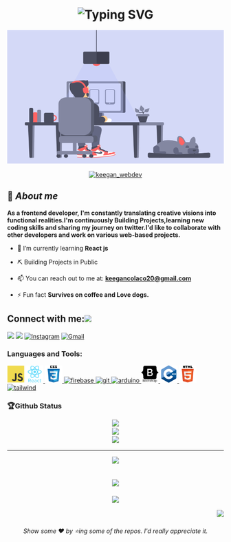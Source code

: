 <h1 align="center">
<img src="https://readme-typing-svg.demolab.com?font=&weight=500&size=32&pause=1000&color=D61355&center=true&width=800&lines=Hey👋 %3CDevelopers%2F%3E+I+am+Keegan+Colaco;Frontend+Developer👨‍💻;An a Curious+Learner😉" alt="Typing SVG" /></a>
</h1>

<div align="center">
<img src="https://github.com/Keegan-20/Keegan-20/blob/main/developer.gif" alt="logo" height="310" width="1100">
</div>


<p align="center"> <a href="https://twitter.com/keegan_webdev" target="blank"><img src="https://img.shields.io/twitter/follow/keegan_webdev?logo=twitter&style=for-the-badge" alt="keegan_webdev" /></a> </p>


## 🚀 *About me*
**As a frontend developer, I'm constantly translating creative visions into functional realities.I'm continuously Building Projects,learning new coding skills and sharing my journey on twitter.I'd like to collaborate with other developers and work on various web-based projects.**
- 🌱 I’m currently learning **React js**
- ⛏️ Building Projects in Public

- 📫 You can reach out to me at: **keegancolaco20@gmail.com**

- ⚡ Fun fact **Survives on coffee and Love dogs.**

## Connect with me:<img src="https://github.com/TheDudeThatCode/TheDudeThatCode/blob/master/Assets/Handshake.gif" height="32px">

[<img src="https://img.shields.io/badge/twitter-white.svg?&style=for-the-badge&logo=twitter&logoColor=%3A2F2F">](https://twitter.com/keegan_webdev)
[<img src="https://img.shields.io/badge/linkedin-%230077B5.svg?&style=for-the-badge&logo=linkedin&logoColor=white">](https://linkedin.com/in/keegan-colaco-761363169)
[<img alt="Instagram" src="https://img.shields.io/badge/Instagram-E4405F?style=for-the-badge&logo=instagram&logoColor=white" />]("https://instagram.com/the_animator_20)
[<img alt="Gmail" src="https://img.shields.io/badge/Gmail-D14836?style=for-the-badge&logo=gmail&logoColor=white" />](mailto:keegancolaco20@gmail.com)



<div>
<h3 align="left">Languages and Tools:</h3>
<p align="left"><img src="https://raw.githubusercontent.com/devicons/devicon/master/icons/javascript/javascript-original.svg" alt="javascript" width="40" height="40"/> </a> <a href="https://developer.mozilla.org/en-US/docs/Web/JavaScript" target="_blank" rel="noreferrer"> <img src="https://raw.githubusercontent.com/devicons/devicon/master/icons/react/react-original-wordmark.svg" alt="react" width="40" height="40"/> </a> <a href="https://www.w3schools.com/css/" target="_blank" rel="noreferrer"> <img src="https://raw.githubusercontent.com/devicons/devicon/master/icons/css3/css3-original-wordmark.svg" alt="css3" width="40" height="40"/> </a> <a href="https://www.arduino.cc/" target="_blank" rel="noreferrer"> <a href="https://firebase.google.com/" target="_blank" rel="noreferrer"> <img src="https://www.vectorlogo.zone/logos/firebase/firebase-icon.svg" alt="firebase" width="40" height="40"/>
<a href="https://git-scm.com/" target="_blank" rel="noreferrer"> <img src="https://www.vectorlogo.zone/logos/git-scm/git-scm-icon.svg" alt="git" width="40" height="40"/> </a> <a href="https://www.w3.org/html/" target="_blank" rel="noreferrer"><img src="https://cdn.worldvectorlogo.com/logos/arduino-1.svg" alt="arduino" width="40" height="40"/> </a> <a href="https://getbootstrap.com" target="_blank" rel="noreferrer"> <img src="https://raw.githubusercontent.com/devicons/devicon/master/icons/bootstrap/bootstrap-plain-wordmark.svg" alt="bootstrap" width="40" height="40"/> </a> <a href="https://www.w3schools.com/cpp/" target="_blank" rel="noreferrer"> <img src="https://raw.githubusercontent.com/devicons/devicon/master/icons/cplusplus/cplusplus-original.svg" alt="cplusplus" width="40" height="40"/> </a>  </a>  <img src="https://raw.githubusercontent.com/devicons/devicon/master/icons/html5/html5-original-wordmark.svg" alt="html5" width="40" height="40"/> </a> <a href="https://tailwindcss.com/" target="_blank" rel="noreferrer"> <img src="https://www.vectorlogo.zone/logos/tailwindcss/tailwindcss-icon.svg" alt="tailwind" width="40" height="40"/> </a> </p>




</div>


### 🏆Github  Status
<div align="center">
  <span>

![](https://github-readme-stats.vercel.app/api?username=keegan-20&theme=tokyonight&hide_border=false&include_all_commits=true&count_private=false)<br/>
![](https://github-readme-streak-stats.herokuapp.com/?user=keegan-20&theme=tokyonight&hide_border=false)<br/>
![](https://github-readme-stats.vercel.app/api/top-langs/?username=keegan-20&theme=tokyonight&hide_border=false&include_all_commits=true&count_private=false&layout=compact)

---
[![](https://visitcount.itsvg.in/api?id=keegan-20&icon=0&color=0)](https://visitcount.itsvg.in)

<!-- Proudly created with GPRM ( https://gprm.itsvg.in ) -->
![](https://github-readme-streak-stats.herokuapp.com/?user=keegan-20&theme=tokyonight&hide_border=false)
---
[![](https://visitcount.itsvg.in/api?id=keegan-20&icon=0&color=0)](https://visitcount.itsvg.in)

<!-- Proudly created with GPRM ( https://gprm.itsvg.in ) -->
  <div align="right">
	<img src="https://komarev.com/ghpvc/?username=Keegan-20&style=flat-square&color=red">																																																	
</div>		
</div> 																			
<h6 align="center">
Show some ❤️ by ⭐ing some of the repos. I'd really appreciate it.
</h6>
  
